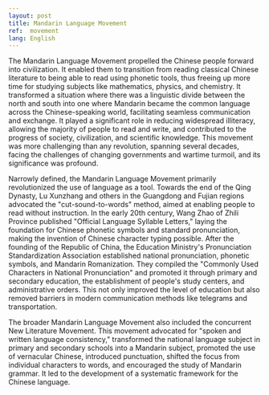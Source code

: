 ```yaml
---
layout: post
title: Mandarin Language Movement
ref:  movement
lang: English
---
```


The Mandarin Language Movement propelled the Chinese people forward into civilization. It enabled them to transition from reading classical Chinese literature to being able to read using phonetic tools, thus freeing up more time for studying subjects like mathematics, physics, and chemistry. It transformed a situation where there was a linguistic divide between the north and south into one where Mandarin became the common language across the Chinese-speaking world, facilitating seamless communication and exchange. It played a significant role in reducing widespread illiteracy, allowing the majority of people to read and write, and contributed to the progress of society, civilization, and scientific knowledge. This movement was more challenging than any revolution, spanning several decades, facing the challenges of changing governments and wartime turmoil, and its significance was profound.

Narrowly defined, the Mandarin Language Movement primarily revolutionized the use of language as a tool. Towards the end of the Qing Dynasty, Lu Xunzhang and others in the Guangdong and Fujian regions advocated the "cut-sound-to-words" method, aimed at enabling people to read without instruction. In the early 20th century, Wang Zhao of Zhili Province published "Official Language Syllable Letters," laying the foundation for Chinese phonetic symbols and standard pronunciation, making the invention of Chinese character typing possible. After the founding of the Republic of China, the Education Ministry's Pronunciation Standardization Association established national pronunciation, phonetic symbols, and Mandarin Romanization. They compiled the "Commonly Used Characters in National Pronunciation" and promoted it through primary and secondary education, the establishment of people's study centers, and administrative orders. This not only improved the level of education but also removed barriers in modern communication methods like telegrams and transportation.

The broader Mandarin Language Movement also included the concurrent New Literature Movement. This movement advocated for "spoken and written language consistency," transformed the national language subject in primary and secondary schools into a Mandarin subject, promoted the use of vernacular Chinese, introduced punctuation, shifted the focus from individual characters to words, and encouraged the study of Mandarin grammar. It led to the development of a systematic framework for the Chinese language.
